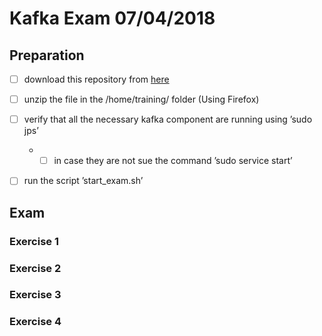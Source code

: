 # Kafka Exam 07/04/2018
 
## Preparation
- [ ] download this repository from [here](https://github.com/riccardotommasini/kafka-exam/archive/master.zip)
- [ ] unzip the file in the /home/training/ folder (Using Firefox)
- [ ] verify that all the necessary kafka component are running using ’sudo jps’
   - - [ ] in case they are not sue the command ’sudo service <servicename> start’  
- [ ] run the script ’start_exam.sh’


## Exam

### Exercise 1
### Exercise 2
### Exercise 3
### Exercise 4